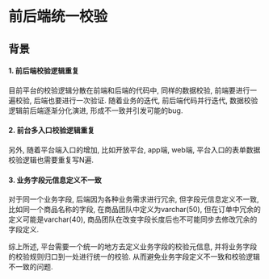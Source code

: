 # 前后端统一校验

## 背景

#### 1. 前后端校验逻辑重复

目前平台的校验逻辑分散在前端和后端的代码中, 同样的数据校验, 前端要进行一遍校验, 后端也要进行一次验证. 随着业务的迭代, 前后端代码并行迭代, 数据校验逻辑前后端逐渐分化演进, 形成不一致并引发可能的bug. 

#### 2. 前台多入口校验逻辑重复

另外, 随着平台端入口的增加, 比如开放平台, app端, web端, 平台入口的表单数据校验逻辑也需要重复写N遍. 

#### 3. 业务字段元信息定义不一致

对于同一个业务字段, 后端因为各种业务需求进行冗余, 但字段元信息定义不一致, 比如同一个商品名称的字段, 在商品团队中定义为varchar(50), 但在订单中冗余的定义可能是varchar(40), 商品团队在改变字段长度后也不可能同步去修改冗余的字段定义.

综上所述, 平台需要一个统一的地方去定义业务字段的校验元信息, 并将业务字段的校验规则归口到一处进行统一的校验. 从而避免业务字段定义不一致和校验逻辑不一致的问题.